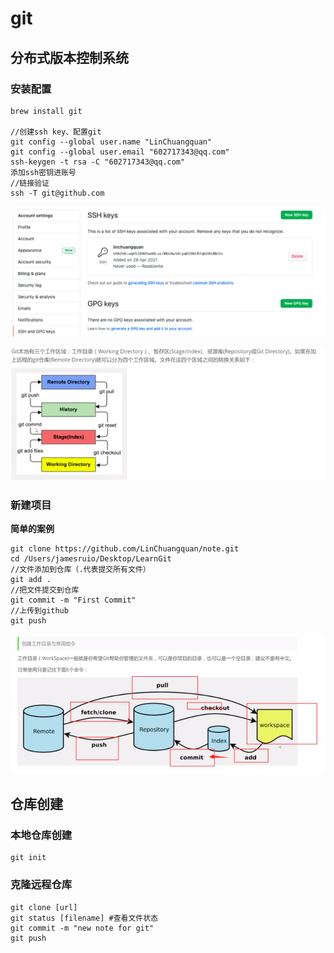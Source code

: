 # git #

## 分布式版本控制系统 ##

### 安装配置 ###

```
brew install git

//创建ssh key、配置git
git config --global user.name "LinChuangquan"
git config --global user.email "602717343@qq.com"
ssh-keygen -t rsa -C "602717343@qq.com"
添加ssh密钥进账号
//链接验证
ssh -T git@github.com

```



![image-20210429203620991](images/git/image-20210429203620991.png)

![image-20210429221619067](images/git/image-20210429221619067.png)

### 新建项目 ###

**简单的案例**

```
git clone https://github.com/LinChuangquan/note.git
cd /Users/jamesruio/Desktop/LearnGit
//文件添加到仓库（.代表提交所有文件）
git add .
//把文件提交到仓库
git commit -m "First Commit"
//上传到github 
git push
```

![image-20210429222739114](images/git/image-20210429222739114.png)



## 仓库创建 ##

### 本地仓库创建 ###

``` 
git init
```

### 克隆远程仓库 ###

```
git clone [url]
git status [filename] #查看文件状态
git commit -m "new note for git"
git push
```








